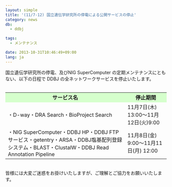 ```yaml
---
layout: simple
title: '(11/7-12) 国立遺伝学研究所の停電による公開サービスの停止'
category: news
db:
  - ddbj

tags:
  - メンテナンス

date: 2013-10-31T10:46:49+09:00
lang: ja
---
```


国立遺伝学研究所の停電、及びNIG SuperComputer の定期メンテナンスにともない、以下の日程で DDBJ の全ネットワークサービスを停止いたします。<br><br>

<table>
    <tbody>
        <tr>
            <td align="center" style="background-color:#d5ffcc;"><strong>サービス名</strong></td>
            <td align="center" style="background-color:#d5ffcc;"><strong>停止期間</strong></td>
        </tr>
        <tr>
            <td>・D-way・DRA Search・BioProject Search</td>
            <td valign="middle">11月7日(木) 13:00～11月12日(火)9:00<br><!-- <span style="color: #ff0000;">（再開済）</span> -->
            </td>
        </tr>
        <tr>
            <td>・NIG SuperComputer・DDBJ HP・DDBJ FTPサービス・getentry・ARSA・DDBJ塩基配列登録システム・BLAST・ClustalW・DDBJ Read Annotation Pipeline</td>
            <td valign="middle">11月8日(金) 9:00～11月11日(月) 12:00<br><!-- <span style="color: #ff0000;">（再開済）</span> -->
            </td>
        </tr>
    </tbody>
</table><br>皆様には大変ご迷惑をお掛けいたしますが、ご理解とご協力をお願いいたします。
<!--<span style="color: #ff0000;">全てのサービスが再開しました。ご協力ありがとうございました。（11月12日17:00）</span>--><br><br>
